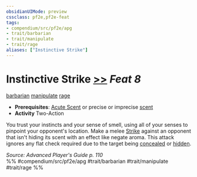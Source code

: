 ```yaml
---
obsidianUIMode: preview
cssclass: pf2e,pf2e-feat
tags:
- compendium/src/pf2e/apg
- trait/barbarian
- trait/manipulate
- trait/rage
aliases: ["Instinctive Strike"]
---
```

# Instinctive Strike  [>>](chapter-9-playing-the-game.md#Actions "Two-Action") *Feat 8*  
[barbarian](Reference/Rules/Traits/barbarian.md "Barbarian Class Trait")  [manipulate](manipulate.md "Manipulate General Trait")  [rage](Reference/Rules/Traits/rage.md "Rage Combat Trait")  

- **Prerequisites**: [Acute Scent](acute-scent.md) or precise or imprecise [scent](scent.md)
- **Activity** Two-Action

You trust your instincts and your sense of smell, using all of your senses to pinpoint your opponent's location. Make a melee [Strike](strike.md) against an opponent that isn't hiding its scent with an effect like negate aroma. This attack ignores any flat check required due to the target being [concealed](conditions.md#Concealed) or [hidden](conditions.md#Hidden).

*Source: Advanced Player's Guide p. 110*  
%% #compendium/src/pf2e/apg #trait/barbarian #trait/manipulate #trait/rage %%